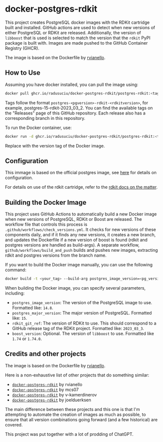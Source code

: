 # docker-postgres-rdkit

This project creates PostgreSQL docker images with the RDKit cartridge built and installed. GitHub actions are used to detect when new versions of either PostgreSQL or RDKit are released. Additionally, the version of `libboost` that is used is selected to match the version that the `rdkit` PyPI package is built with. Images are made pushed to the GitHub Container Registry (GHCR).

The image is based on the Dockerfile by [rvianello](https://github.com/rvianello/docker-postgres-rdkit/blob/master/Dockerfile).

## How to Use

Assuming you have docker installed, you can pull the image using:

```bash
docker pull ghcr.io/radusuciu/docker-postgres-rdkit/postgres-rdkit:<tag>
```

Tags follow the format `postgres-<pgversion>-rdkit-<rdkitversion>`, for example, postgres-15-rdkit-2023_03_2. You can find the available tags on the "Releases" page of this GitHub repository. Each release also has a corresponding branch in this repository.

To run the Docker container, use:

```bash
docker run -d ghcr.io/radusuciu/docker-postgres-rdkit/postgres-rdkit:<tag> bash
```

Replace <tag> with the version tag of the Docker image.

## Configuration

This immage is based on the official postgres image, see [here](https://hub.docker.com/_/postgres) for details on configuration.

For details on use of the rdkit cartridge, refer to the [rdkit docs on the matter](https://www.rdkit.org/docs/Cartridge.html).

## Building the Docker Image

This project uses GitHub Actions to automatically build a new Docker image when new versions of PostgreSQL, RDKit or Boost are released. The workflow file that controls this process is `.github/workflows/check_versions.yml`. It checks for new versions of these components daily, and if it finds any new versions, it creates a new branch, and updates the Dockerfile if a new version of boost is found (rdkit and postgres versions are handled as build-args). A separate workflow, `github/workflows/build_and_push` builds and pushes new images, extracting rdkit and postgres versions from the branch name.

If you want to build the Docker image manually, you can use the following command:

```bash
docker build -t <your_tag> --build-arg postgres_image_version=<pg_version> --build-arg postgres_major_version=<pg_major_version> --build-arg rdkit_git_ref=<rdkit_version> .
```

When building the Docker image, you can specify several parameters, including:

* `postgres_image_version`: The version of the PostgreSQL image to use. Formatted like: `14.8`.
* `postgres_major_version`: The major version of PostgreSQL. Formatted like: `15`.
* `rdkit_git_ref`: The version of RDKit to use. This should correspond to a GitHub release tag of the RDKit project. Formatted like: `2023_03_3`.
* `boost_version`: Optional. The version of `libboost` to use. Formatted like `1.74` or `1.74.0`.

## Credits and other projects

The image is based on the Dockerfile by [rvianello](https://github.com/rvianello/docker-postgres-rdkit/blob/master/Dockerfile).

Here is a non-exhaustive list of other projects that do something similar:
* [`docker-postgres-rdkit`](https://github.com/rvianello/docker-postgres-rdkit) by rvianello
* [`docker-postgres-rdkit`](https://github.com/mcs07/docker-postgres-rdkit) by mcs07
* [`docker-postgres-rdkit`](https://github.com/v-kamerdinerov/docker-postgres-rdkit) by v-kamerdinerov
* [`docker-postgres-rdkit`](https://github.com/joelduerksen/docker-postgres-rdkit) by joelduerksen

The main difference between these projects and this one is that I'm attempting to automate the creation of images as much as possible, to ensure that all version combinations going forward (and a few historical) are covered.

This project was put together with a lot of prodding of ChatGPT.
